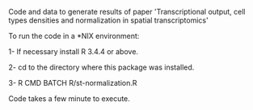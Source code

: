 Code and data to generate results of paper 'Transcriptional output, cell types densities and normalization in spatial transcriptomics'

To run the code in a *NIX environment:

1- If necessary install R 3.4.4 or above.

2- cd to the directory where this package was installed.

3- R CMD BATCH R/st-normalization.R


Code takes a few minute to execute.

